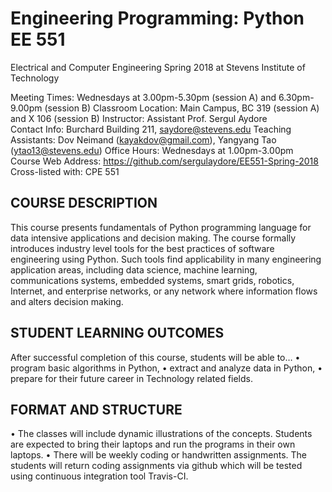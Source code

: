 # Engineering Programming: Python EE 551
Electrical and Computer Engineering Spring 2018 at Stevens Institute of Technology

Meeting Times: 	Wednesdays at 3.00pm-5.30pm (session A) and 6.30pm-9.00pm (session B)
Classroom Location:	Main Campus, BC 319 (session A) and X 106 (session B)
Instructor: 		Assistant Prof. Sergul Aydore 	
Contact Info: 		Burchard Building 211, saydore@stevens.edu
Teaching Assistants:   Dov Neimand (kayakdov@gmail.com), Yangyang Tao (ytao13@stevens.edu)
Office Hours:		Wednesdays at 1.00pm-3.00pm
Course Web Address:	https://github.com/sergulaydore/EE551-Spring-2018
Cross-listed with: 	CPE 551

## COURSE DESCRIPTION

This course presents fundamentals of Python programming language for data intensive applications and decision making. The course formally introduces industry level tools for the best practices of software engineering using Python. Such tools find applicability in many engineering application areas, including data science, machine learning, communications systems, embedded systems, smart grids, robotics, Internet, and enterprise  networks, or any network where information flows and alters decision making.

## STUDENT LEARNING OUTCOMES
After successful completion of this course, students will be able to…
•	program basic algorithms in Python,
•	extract and analyze data in Python,
•	prepare for their future career in Technology related fields.

## FORMAT AND STRUCTURE
•	The classes will include dynamic illustrations of the concepts. Students are expected to bring their laptops and run the programs in their own laptops.
•	There will be weekly coding or handwritten assignments. The students will return coding assignments via github which will be tested using continuous integration tool Travis-CI.



